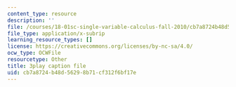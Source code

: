 ```yaml
---
content_type: resource
description: ''
file: /courses/18-01sc-single-variable-calculus-fall-2010/cb7a8724b48d56298b71cf312f6bf17e_hjZhPczMkL4.vtt
file_type: application/x-subrip
learning_resource_types: []
license: https://creativecommons.org/licenses/by-nc-sa/4.0/
ocw_type: OCWFile
resourcetype: Other
title: 3play caption file
uid: cb7a8724-b48d-5629-8b71-cf312f6bf17e
---
```

